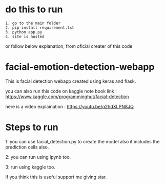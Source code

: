# do this to run
	1. go to the main folder
	2. pip install requirement.txt
	3. python app.py
	4. site is hosted

or follow below explanation, from oficial creater of this code

# facial-emotion-detection-webapp
This is facial detection webapp created using keras and flask.

you can also run this code on kaggle
note book link : https://www.kaggle.com/programminghut/facial-detection

here is a video explaination :
https://youtu.be/q2hdXLPN8JQ

<h1>Steps to run</h1>
 1: you can use facial_detection.py to create the model also it includes the prediction cells also.

2: you can run using ipynb too.

3: run using kaggle too.

If you think this is useful support me giving star.

